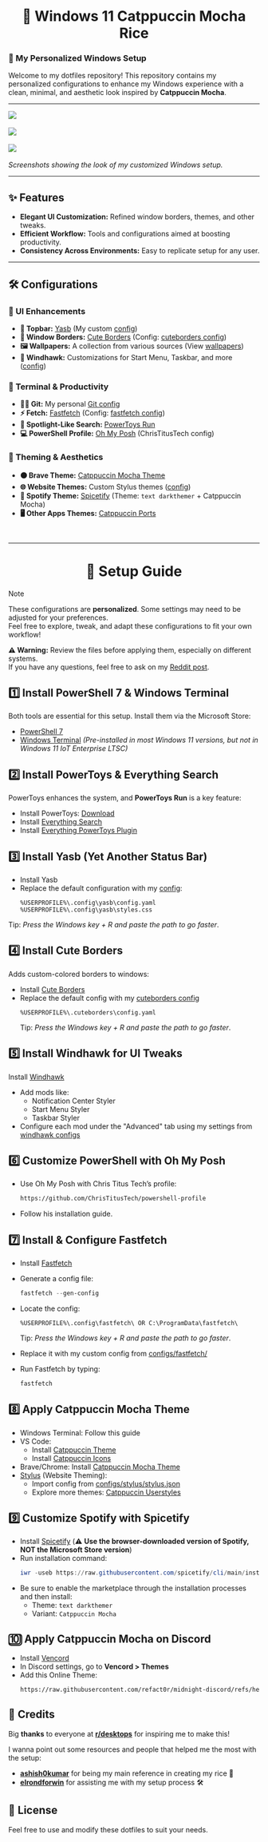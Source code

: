 <h1 align="center"> 💫 Windows 11 Catppuccin Mocha Rice </h1>

### 🍵 My Personalized Windows Setup  

Welcome to my dotfiles repository! This repository contains my personalized configurations to enhance my Windows experience with a clean, minimal, and aesthetic look inspired by **Catppuccin Mocha**.  

---

![](assets/ss1.png)<br/><br/>
![](assets/ss2.png)<br/><br/>
![](assets/ss3.png)<br/><br/>
*Screenshots showing the look of my customized Windows setup.*

---

## ✨ Features  

- **Elegant UI Customization:** Refined window borders, themes, and other tweaks.  
- **Efficient Workflow:** Tools and configurations aimed at boosting productivity.  
- **Consistency Across Environments:** Easy to replicate setup for any user.  

---

## 🛠️ Configurations  

### 🔹 UI Enhancements  
- **📌 Topbar:** [Yasb](https://github.com/amnweb/yasb) (My custom [config](configs/yasb/))  
- **🎨 Window Borders:** [Cute Borders](https://github.com/keifufu/cute-borders) (Config: [cuteborders config](configs/cuteborders/config.yaml))  
- **🖼️ Wallpapers:** A collection from various sources (View [wallpapers](walls))  
- **📂 Windhawk:** Customizations for Start Menu, Taskbar, and more ([config](configs/windhawk/))  

### 🔹 Terminal & Productivity  
- **🐱‍💻 Git:** My personal [Git config](configs/git/)  
- **⚡ Fetch:** [Fastfetch](https://github.com/fastfetch-cli/fastfetch) (Config: [fastfetch config](configs/fastfetch/))  
- **🔎 Spotlight-Like Search:** [PowerToys Run](https://github.com/microsoft/PowerToys/releases)  
- **💻 PowerShell Profile:** [Oh My Posh](https://ohmyposh.dev/) (ChrisTitusTech config)  

### 🔹 Theming & Aesthetics  
- **🟤 Brave Theme:** [Catppuccin Mocha Theme](https://chromewebstore.google.com/detail/catppuccin-chrome-theme-m/bkkmolkhemgaeaeggcmfbghljjjoofoh)  
- **🌐 Website Themes:** Custom Stylus themes ([config](configs/stylus/stylus.json))  
- **🎵 Spotify Theme:** [Spicetify](https://spicetify.app/) (Theme: `text darkthemer` + Catppuccin Mocha)  
- **🖥️ Other Apps Themes:** [Catppuccin Ports](https://catppuccin.com/ports)  

<br>

--- 

<h1 align="center">🔧 Setup Guide </h1>

> [!NOTE]  
> These configurations are **personalized**. Some settings may need to be adjusted for your preferences.  
> Feel free to explore, tweak, and adapt these configurations to fit your own workflow!  
>  
> **⚠️ Warning:** Review the files before applying them, especially on different systems.  
> If you have any questions, feel free to ask on my [Reddit post](https://www.reddit.com/r/desktops/comments/1jfz8rv/simple_windows_11_catppuccin_mocha_rice/?utm_source=share&utm_medium=web3x&utm_name=web3xcss&utm_term=1&utm_content=share_button).  

## 1️⃣ Install PowerShell 7 & Windows Terminal
Both tools are essential for this setup. Install them via the Microsoft Store:
- [PowerShell 7](https://apps.microsoft.com/detail/9mz1snwt0n5d?hl=es-es&gl=ES)
- [Windows Terminal](https://apps.microsoft.com/detail/9n0dx20hk701?hl=es-es&gl=ES) *(Pre-installed in most Windows 11 versions, but not in Windows 11 IoT Enterprise LTSC)*

## 2️⃣ Install PowerToys & Everything Search
PowerToys enhances the system, and **PowerToys Run** is a key feature:
- Install PowerToys: [Download](https://github.com/microsoft/PowerToys/releases)
- Install [Everything Search](https://www.voidtools.com/es-es/)
- Install [Everything PowerToys Plugin](https://github.com/lin-ycv/EverythingPowerToys/releases/)

## 3️⃣ Install Yasb (Yet Another Status Bar)
- Install Yasb
- Replace the default configuration with my [config](configs/yasb/):
  ```plaintext
  %USERPROFILE%\.config\yasb\config.yaml
  %USERPROFILE%\.config\yasb\styles.css
  ```
Tip: *Press the Windows key + R and paste the path to go faster*.
## 4️⃣ Install Cute Borders
Adds custom-colored borders to windows:

- Install [Cute Borders](https://github.com/keifufu/cute-borders)
- Replace the default config with my [cuteborders config](configs/cuteborders/config.yaml)
  ```
  %USERPROFILE%\.cuteborders\config.yaml
  ```
  Tip: *Press the Windows key + R and paste the path to go faster*.
## 5️⃣ Install Windhawk for UI Tweaks
Install [Windhawk](https://windhawk.net/)
- Add mods like:
  - Notification Center Styler
  - Start Menu Styler
  - Taskbar Styler
- Configure each mod under the "Advanced" tab using my settings from [windhawk configs](configs/windhawk/)


## 6️⃣ Customize PowerShell with Oh My Posh
- Use Oh My Posh with Chris Titus Tech’s profile:
    ```bash
    https://github.com/ChrisTitusTech/powershell-profile
    ```
- Follow his installation guide.

## 7️⃣ Install & Configure Fastfetch
- Install [Fastfetch](https://github.com/fastfetch-cli/fastfetch)
- Generate a config file:
    ```powershell
    fastfetch --gen-config
    ```
- Locate the config:
    ```plaintext
    %USERPROFILE%\.config\fastfetch\ OR C:\ProgramData\fastfetch\
    ```
    Tip: *Press the Windows key + R and paste the path to go faster*.
    
- Replace it with my custom config from [configs/fastfetch/](configs/fastfetch/)
- Run Fastfetch by typing:
    ```powershell
    fastfetch
    ```
## 8️⃣ Apply Catppuccin Mocha Theme
- Windows Terminal: Follow this guide
- VS Code:
  - Install [Catppuccin Theme](https://marketplace.visualstudio.com/items?itemName=Catppuccin.catppuccin-vsc-pack)
  - Install [Catppuccin Icons](https://marketplace.visualstudio.com/items?itemName=Catppuccin.catppuccin-vsc-icons)
- Brave/Chrome: Install [Catppuccin Mocha Theme](https://chromewebstore.google.com/detail/catppuccin-chrome-theme-m/bkkmolkhemgaeaeggcmfbghljjjoofoh)
- [Stylus](https://chromewebstore.google.com/detail/stylus/clngdbkpkpeebahjckkjfobafhncgmne) (Website Theming):
  - Import config from [configs/stylus/stylus.json](configs/stylus/stylus.json)
  - Explore more themes: [Catppuccin Userstyles](https://catppuccin-userstyles-customizer.uncenter.dev/)
  
## 9️⃣ Customize Spotify with Spicetify
- Install [Spicetify](https://spicetify.app/docs/getting-started) (⚠️ **Use the browser-downloaded version of Spotify, NOT the Microsoft Store version**)
- Run installation command:
    ```powershell
    iwr -useb https://raw.githubusercontent.com/spicetify/cli/main/install.ps1 | iex
    ```
- Be sure to enable the marketplace through the installation processes and then install:
  - Theme: `text darkthemer`
  - Variant: `Catppuccin Mocha`
  
## 🔟 Apply Catppuccin Mocha on Discord
- Install [Vencord](https://vencord.dev/)
- In Discord settings, go to **Vencord > Themes**
- Add this Online Theme:
    ```bash
    https://raw.githubusercontent.com/refact0r/midnight-discord/refs/heads/master/flavors/midnight-catppuccin-mocha.theme.css
    ```


## 🎉 Credits</h2>

Big **thanks** to everyone at [**r/desktops**](https://www.reddit.com/r/desktops) for inspiring me to make this!

I wanna point out some resources and people that helped me the most with the setup:

- **[ashish0kumar](https://github.com/ashish0kumar/windots)** for being my main reference in creating my rice 🙏
- **[elrondforwin](https://github.com/elrondforwin/dotfiles)** for assisting me with my setup process 🛠️

## 📜 License
Feel free to use and modify these dotfiles to suit your needs.
